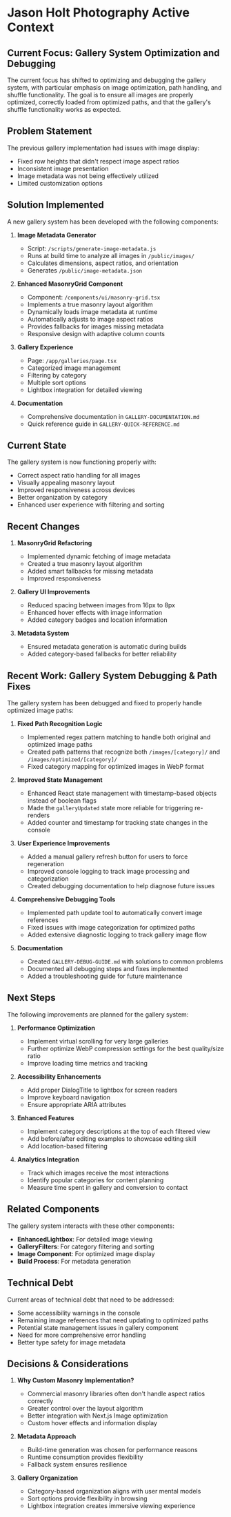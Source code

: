 # Jason Holt Photography Active Context

## Current Focus: Gallery System Optimization and Debugging

The current focus has shifted to optimizing and debugging the gallery system, with particular emphasis on image optimization, path handling, and shuffle functionality. The goal is to ensure all images are properly optimized, correctly loaded from optimized paths, and that the gallery's shuffle functionality works as expected.

## Problem Statement

The previous gallery implementation had issues with image display:
- Fixed row heights that didn't respect image aspect ratios
- Inconsistent image presentation
- Image metadata was not being effectively utilized
- Limited customization options

## Solution Implemented

A new gallery system has been developed with the following components:

1. **Image Metadata Generator**
   - Script: `/scripts/generate-image-metadata.js`
   - Runs at build time to analyze all images in `/public/images/`
   - Calculates dimensions, aspect ratios, and orientation
   - Generates `/public/image-metadata.json`

2. **Enhanced MasonryGrid Component**
   - Component: `/components/ui/masonry-grid.tsx`
   - Implements a true masonry layout algorithm
   - Dynamically loads image metadata at runtime
   - Automatically adjusts to image aspect ratios
   - Provides fallbacks for images missing metadata
   - Responsive design with adaptive column counts

3. **Gallery Experience**
   - Page: `/app/galleries/page.tsx`
   - Categorized image management
   - Filtering by category
   - Multiple sort options
   - Lightbox integration for detailed viewing

4. **Documentation**
   - Comprehensive documentation in `GALLERY-DOCUMENTATION.md`
   - Quick reference guide in `GALLERY-QUICK-REFERENCE.md`

## Current State

The gallery system is now functioning properly with:
- Correct aspect ratio handling for all images
- Visually appealing masonry layout
- Improved responsiveness across devices
- Better organization by category
- Enhanced user experience with filtering and sorting

## Recent Changes

1. **MasonryGrid Refactoring**
   - Implemented dynamic fetching of image metadata
   - Created a true masonry layout algorithm
   - Added smart fallbacks for missing metadata
   - Improved responsiveness

2. **Gallery UI Improvements**
   - Reduced spacing between images from 16px to 8px
   - Enhanced hover effects with image information
   - Added category badges and location information

3. **Metadata System**
   - Ensured metadata generation is automatic during builds
   - Added category-based fallbacks for better reliability

## Recent Work: Gallery System Debugging & Path Fixes

The gallery system has been debugged and fixed to properly handle optimized image paths:

1. **Fixed Path Recognition Logic**
   - Implemented regex pattern matching to handle both original and optimized image paths
   - Created path patterns that recognize both `/images/[category]/` and `/images/optimized/[category]/`
   - Fixed category mapping for optimized images in WebP format

2. **Improved State Management**
   - Enhanced React state management with timestamp-based objects instead of boolean flags
   - Made the `galleryUpdated` state more reliable for triggering re-renders
   - Added counter and timestamp for tracking state changes in the console

3. **User Experience Improvements**
   - Added a manual gallery refresh button for users to force regeneration
   - Improved console logging to track image processing and categorization
   - Created debugging documentation to help diagnose future issues

4. **Comprehensive Debugging Tools**
   - Implemented path update tool to automatically convert image references
   - Fixed issues with image categorization for optimized paths
   - Added extensive diagnostic logging to track gallery image flow

5. **Documentation**
   - Created `GALLERY-DEBUG-GUIDE.md` with solutions to common problems
   - Documented all debugging steps and fixes implemented
   - Added a troubleshooting guide for future maintenance

## Next Steps

The following improvements are planned for the gallery system:

1. **Performance Optimization**
   - Implement virtual scrolling for very large galleries
   - Further optimize WebP compression settings for the best quality/size ratio
   - Improve loading time metrics and tracking

2. **Accessibility Enhancements**
   - Add proper DialogTitle to lightbox for screen readers
   - Improve keyboard navigation
   - Ensure appropriate ARIA attributes

3. **Enhanced Features**
   - Implement category descriptions at the top of each filtered view
   - Add before/after editing examples to showcase editing skill
   - Add location-based filtering

4. **Analytics Integration**
   - Track which images receive the most interactions
   - Identify popular categories for content planning
   - Measure time spent in gallery and conversion to contact

## Related Components

The gallery system interacts with these other components:
- **EnhancedLightbox**: For detailed image viewing
- **GalleryFilters**: For category filtering and sorting
- **Image Component**: For optimized image display
- **Build Process**: For metadata generation

## Technical Debt

Current areas of technical debt that need to be addressed:
- Some accessibility warnings in the console
- Remaining image references that need updating to optimized paths
- Potential state management issues in gallery component
- Need for more comprehensive error handling
- Better type safety for image metadata

## Decisions & Considerations

1. **Why Custom Masonry Implementation?**
   - Commercial masonry libraries often don't handle aspect ratios correctly
   - Greater control over the layout algorithm
   - Better integration with Next.js Image optimization
   - Custom hover effects and information display

2. **Metadata Approach**
   - Build-time generation was chosen for performance reasons
   - Runtime consumption provides flexibility
   - Fallback system ensures resilience

3. **Gallery Organization**
   - Category-based organization aligns with user mental models
   - Sort options provide flexibility in browsing
   - Lightbox integration creates immersive viewing experience
